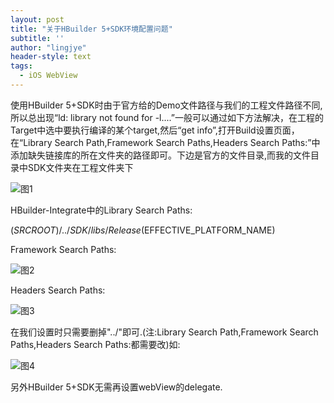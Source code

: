 ```yaml
---
layout: post
title: "关于HBuilder 5+SDK环境配置问题"
subtitle: ''
author: "lingjye"
header-style: text
tags:
  - iOS WebView
---
```


使用HBuilder 5+SDK时由于官方给的Demo文件路径与我们的工程文件路径不同,所以总出现“ld: library not found for -l....”一般可以通过如下方法解决，在工程的Target中选中要执行编译的某个target,然后“get info”,打开Build设置页面，在“Library Search Path,Framework Search Paths,Headers Search Paths:”中添加缺失链接库的所在文件夹的路径即可。下边是官方的文件目录,而我的文件目录中SDK文件夹在工程文件夹下

![图1](https://upload-images.jianshu.io/upload_images/1609931-5328f0f7f89fbf8c.png?imageMogr2/auto-orient/strip%7CimageView2/2/w/561/format/webp)

HBuilder-Integrate中的Library Search Paths:

$(SRCROOT)/../SDK/libs/Release$(EFFECTIVE_PLATFORM_NAME)

Framework Search Paths:

![图2](https://upload-images.jianshu.io/upload_images/1609931-c74d2fec1c49432b.png?imageMogr2/auto-orient/strip%7CimageView2/2/w/544/format/webp)

Headers Search Paths:

![图3](https://upload-images.jianshu.io/upload_images/1609931-8c31068ae78d63a2.png?imageMogr2/auto-orient/strip%7CimageView2/2/w/544/format/webp)

在我们设置时只需要删掉"../"即可.(注:Library Search Path,Framework Search Paths,Headers Search Paths:都需要改)如:

![图4](https://upload-images.jianshu.io/upload_images/1609931-7d6b116071cafdaf.png?imageMogr2/auto-orient/strip%7CimageView2/2/w/787/format/webp)

另外HBuilder 5+SDK无需再设置webView的delegate.